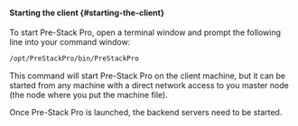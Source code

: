 #### Starting the client {#starting-the-client}

To start Pre-Stack Pro, open a terminal window and prompt the following line into your command window:

```bash
/opt/PreStackPro/bin/PreStackPro
```


This command will start Pre-Stack Pro on the client machine, but it can be started from any machine with a direct network access to you master node (the node where you put the machine file).

Once Pre-Stack Pro is launched, the backend servers need to be started.

